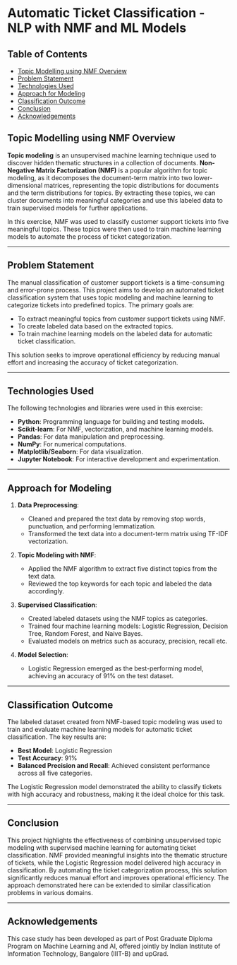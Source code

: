 # Automatic Ticket Classification - NLP with NMF and ML Models

## Table of Contents
* [Topic Modelling using NMF Overview](#topic-modelling-using-nmf-overview)
* [Problem Statement](#problem-statement)
* [Technologies Used](#technologies-used)
* [Approach for Modeling](#approach-for-modeling)
* [Classification Outcome](#classification-outcome)
* [Conclusion](#conclusion)
* [Acknowledgements](#acknowledgements)

## Topic Modelling using NMF Overview

**Topic modeling** is an unsupervised machine learning technique used to discover hidden thematic structures in a collection of documents. **Non-Negative Matrix Factorization (NMF)** is a popular algorithm for topic modeling, as it decomposes the document-term matrix into two lower-dimensional matrices, representing the topic distributions for documents and the term distributions for topics. By extracting these topics, we can cluster documents into meaningful categories and use this labeled data to train supervised models for further applications.

In this exercise, NMF was used to classify customer support tickets into five meaningful topics. These topics were then used to train machine learning models to automate the process of ticket categorization.

---

## Problem Statement

The manual classification of customer support tickets is a time-consuming and error-prone process. This project aims to develop an automated ticket classification system that uses topic modeling and machine learning to categorize tickets into predefined topics. The primary goals are:

- To extract meaningful topics from customer support tickets using NMF.
- To create labeled data based on the extracted topics.
- To train machine learning models on the labeled data for automatic ticket classification.

This solution seeks to improve operational efficiency by reducing manual effort and increasing the accuracy of ticket categorization.

---

## Technologies Used

The following technologies and libraries were used in this exercise:

- **Python**: Programming language for building and testing models.
- **Scikit-learn**: For NMF, vectorization, and machine learning models.
- **Pandas**: For data manipulation and preprocessing.
- **NumPy**: For numerical computations.
- **Matplotlib/Seaborn**: For data visualization.
- **Jupyter Notebook**: For interactive development and experimentation.

---

## Approach for Modeling

1. **Data Preprocessing**:
   - Cleaned and prepared the text data by removing stop words, punctuation, and performing lemmatization.
   - Transformed the text data into a document-term matrix using TF-IDF vectorization.

2. **Topic Modeling with NMF**:
   - Applied the NMF algorithm to extract five distinct topics from the text data.
   - Reviewed the top keywords for each topic and labeled the data accordingly.

3. **Supervised Classification**:
   - Created labeled datasets using the NMF topics as categories.
   - Trained four machine learning models: Logistic Regression, Decision Tree, Random Forest, and Naive Bayes.
   - Evaluated models on metrics such as accuracy, precision, recall etc.

4. **Model Selection**:
   - Logistic Regression emerged as the best-performing model, achieving an accuracy of 91% on the test dataset.

---

## Classification Outcome

The labeled dataset created from NMF-based topic modeling was used to train and evaluate machine learning models for automatic ticket classification. The key results are:

- **Best Model**: Logistic Regression
- **Test Accuracy**: 91%
- **Balanced Precision and Recall**: Achieved consistent performance across all five categories.

The Logistic Regression model demonstrated the ability to classify tickets with high accuracy and robustness, making it the ideal choice for this task.

---

## Conclusion

This project highlights the effectiveness of combining unsupervised topic modeling with supervised machine learning for automating ticket classification. NMF provided meaningful insights into the thematic structure of tickets, while the Logistic Regression model delivered high accuracy in classification. By automating the ticket categorization process, this solution significantly reduces manual effort and improves operational efficiency. The approach demonstrated here can be extended to similar classification problems in various domains.

---

## Acknowledgements

This case study has been developed as part of Post Graduate Diploma Program on Machine Learning and AI, offered jointly by Indian Institute of Information Technology, Bangalore (IIIT-B) and upGrad.